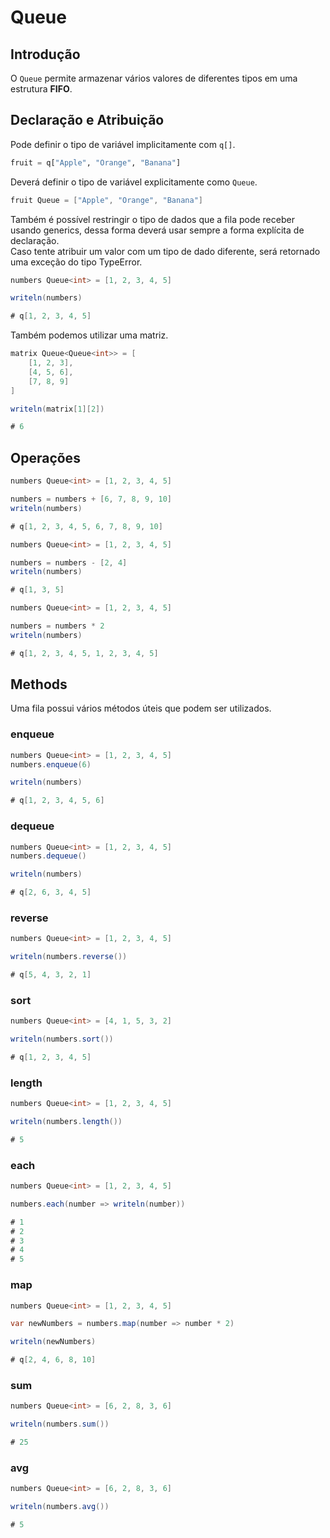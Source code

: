# Queue

## Introdução

O `Queue` permite armazenar vários valores de diferentes tipos em uma estrutura **FIFO**.

## Declaração e Atribuição

Pode definir o tipo de variável implicitamente com `q[]`.

```python
fruit = q["Apple", "Orange", "Banana"]
```

Deverá definir o tipo de variável explicitamente como `Queue`.

```csharp
fruit Queue = ["Apple", "Orange", "Banana"]
```

Também é possível restringir o tipo de dados que a fila pode receber usando generics, dessa forma deverá usar sempre a forma explícita de declaração.\
Caso tente atribuir um valor com um tipo de dado diferente, será retornado uma exceção do tipo TypeError.

```csharp
numbers Queue<int> = [1, 2, 3, 4, 5]

writeln(numbers)

# q[1, 2, 3, 4, 5]
```

Também podemos utilizar uma matriz.

```csharp
matrix Queue<Queue<int>> = [
    [1, 2, 3],
    [4, 5, 6],
    [7, 8, 9]
]

writeln(matrix[1][2])

# 6
```

## Operações

```csharp
numbers Queue<int> = [1, 2, 3, 4, 5]

numbers = numbers + [6, 7, 8, 9, 10]
writeln(numbers)

# q[1, 2, 3, 4, 5, 6, 7, 8, 9, 10]
```

```csharp
numbers Queue<int> = [1, 2, 3, 4, 5]

numbers = numbers - [2, 4]
writeln(numbers)

# q[1, 3, 5]
```

```csharp
numbers Queue<int> = [1, 2, 3, 4, 5]

numbers = numbers * 2
writeln(numbers)

# q[1, 2, 3, 4, 5, 1, 2, 3, 4, 5]
```

## Methods

Uma fila possui vários métodos úteis que podem ser utilizados.

### enqueue

```csharp
numbers Queue<int> = [1, 2, 3, 4, 5]
numbers.enqueue(6)

writeln(numbers)

# q[1, 2, 3, 4, 5, 6]
```

### dequeue

```csharp
numbers Queue<int> = [1, 2, 3, 4, 5]
numbers.dequeue()

writeln(numbers)

# q[2, 6, 3, 4, 5]
```

### reverse

```csharp
numbers Queue<int> = [1, 2, 3, 4, 5]

writeln(numbers.reverse())

# q[5, 4, 3, 2, 1]
```

### sort

```csharp
numbers Queue<int> = [4, 1, 5, 3, 2]

writeln(numbers.sort())

# q[1, 2, 3, 4, 5]
```

### length

```csharp
numbers Queue<int> = [1, 2, 3, 4, 5]

writeln(numbers.length())

# 5
```

### each

```csharp
numbers Queue<int> = [1, 2, 3, 4, 5]

numbers.each(number => writeln(number))

# 1
# 2
# 3
# 4
# 5
```

### map

```csharp
numbers Queue<int> = [1, 2, 3, 4, 5]

var newNumbers = numbers.map(number => number * 2)

writeln(newNumbers)

# q[2, 4, 6, 8, 10]
```

### sum

```csharp
numbers Queue<int> = [6, 2, 8, 3, 6]

writeln(numbers.sum())

# 25
```

### avg

```csharp
numbers Queue<int> = [6, 2, 8, 3, 6]

writeln(numbers.avg())

# 5
```
